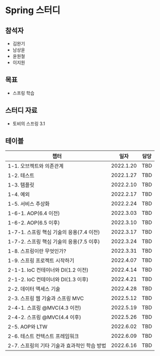 # Spring 스터디 

## 참석자

- 김완기
- 남상윤
- 윤원철
- 이지원

## 목표

- 스프링 학습

## 스터디 자료

- 토비의 스프링 3.1

## 테이블

|챕터|일자|담당|
|------|---|---|
|1-1. 오브젝트와 의존관계|2022.1.20|TBD|
|1-2. 테스트|2022.1.27|TBD|
|1-3. 템플릿|2022.2.10|TBD|
|1-4. 예외|2022.2.17|TBD|
|1-5. 서비스 추상화|2022.2.24|TBD|
|1-6-1. AOP(6.4 이전)|2022.3.03|TBD|
|1-6-2. AOP(6.5 이후)|2022.3.10|TBD|
|1-7-1. 스프링 핵심 기술의 응용(7.4 이전)|2022.3.17|TBD|
|1-7-2. 스프링 핵심 기술의 응용(7.5 이후)|2022.3.24|TBD|
|1-8. 스프링이란 무엇인가?|2022.3.31|TBD|
|1-9. 스프링 프로젝트 시작하기|2022.4.07|TBD|
|2-1-1. IoC 컨테이너와 DI(1.2 이전)|2022.4.14|TBD|
|2-1-2. IoC 컨테이너와 DI(1.3 이후)|2022.4.21|TBD|
|2-2. 데이터 액세스 기술|2022.4.28|TBD|
|2-3. 스프링 웹 기술과 스프링 MVC|2022.5.12|TBD|
|2-4-1. 스프링 @MVC(4.3 이전)|2022.5.19|TBD|
|2-4-2. 스프링 @MVC(4.4 이후)|2022.5.26|TBD|
|2-5. AOP와 LTW|2022.6.02|TBD|
|2-6. 테스트 컨텍스트 프레임워크|2022.6.09|TBD|
|2-7. 스프링의 기타 기술과 효과적인 학습 방법|2022.6.16|TBD|
